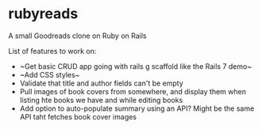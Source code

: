 # rubyreads
A small Goodreads clone on Ruby on Rails


List of features to work on:
* ~Get basic CRUD app going with rails g scaffold like the Rails 7 demo~
* ~Add CSS styles~ 
* Validate that title and author fields can't be empty 
* Pull images of book covers from somewhere, and display them when listing hte books we have and while editing books
* Add option to auto-populate summary using an API? Might be the same API taht fetches book cover images


